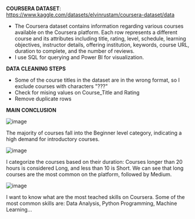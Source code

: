 **COURSERA DATASET**: https://www.kaggle.com/datasets/elvinrustam/coursera-dataset/data

- The Coursera dataset contains information regarding various courses available on the Coursera platform. Each row represents a different course and its attributes including title, rating, level, schedule, learning objectives, instructor details, offering institution, keywords, course URL, duration to complete, and the number of reviews.
- I use SQL for querying and Power BI for visualization.

**DATA CLEANING STEPS**
- Some of the course titles in the dataset are in the wrong format, so I exclude courses with characters "???"
- Check for mising values on Course_Title and Rating
- Remove duplicate rows

**MAIN CONCLUSION**

![image](https://github.com/QuynhNhu0810/Coursera-Analysis/assets/144129608/39b1657f-7cc6-4388-b608-5a04f7d66a51)

The majority of courses fall into the Beginner level category, indicating a high demand for introductory courses.

![image](https://github.com/QuynhNhu0810/Coursera-Analysis/assets/144129608/728fe5ec-f0f9-403a-aff5-a2346d196d63)

I categorize the courses based on their duration: Courses longer than 20 hours is considered Long, and less than 10 is Short. We can see that long courses are the most common on the platform, followed by Medium.

![image](https://github.com/QuynhNhu0810/Coursera-Analysis/assets/144129608/c1a768b8-ba56-4d6a-a688-55ad0c267e56)

I want to know what are the most teached skills on Coursera. Some of the most common skills are: Data Analysis, Python Programming, Machine Learning...


